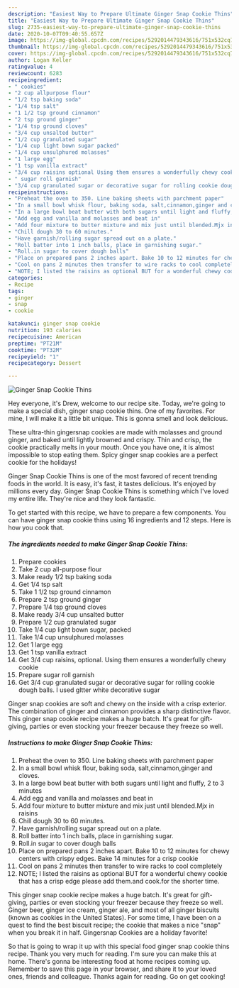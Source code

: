 ```yaml
---
description: "Easiest Way to Prepare Ultimate Ginger Snap Cookie Thins"
title: "Easiest Way to Prepare Ultimate Ginger Snap Cookie Thins"
slug: 2735-easiest-way-to-prepare-ultimate-ginger-snap-cookie-thins
date: 2020-10-07T09:40:55.657Z
image: https://img-global.cpcdn.com/recipes/5292014479343616/751x532cq70/ginger-snap-cookie-thins-recipe-main-photo.jpg
thumbnail: https://img-global.cpcdn.com/recipes/5292014479343616/751x532cq70/ginger-snap-cookie-thins-recipe-main-photo.jpg
cover: https://img-global.cpcdn.com/recipes/5292014479343616/751x532cq70/ginger-snap-cookie-thins-recipe-main-photo.jpg
author: Logan Keller
ratingvalue: 4
reviewcount: 6283
recipeingredient:
- " cookies"
- "2 cup allpurpose flour"
- "1/2 tsp baking soda"
- "1/4 tsp salt"
- "1 1/2 tsp ground cinnamon"
- "2 tsp ground ginger"
- "1/4 tsp ground cloves"
- "3/4 cup unsalted butter"
- "1/2 cup granulated sugar"
- "1/4 cup light bown sugar packed"
- "1/4 cup unsulphured molasses"
- "1 large egg"
- "1 tsp vanilla extract"
- "3/4 cup raisins optional Using them ensures a wonderfully chewy cookie"
- " sugar roll garnish"
- "3/4 cup granulated sugar or decorative sugar for rolling cookie dough balls I used gltter white decorative sugar"
recipeinstructions:
- "Preheat the oven to 350. Line baking sheets with parchment paper"
- "In a small bowl whisk flour, baking soda, salt,cinnamon,ginger and cloves."
- "In a large bowl beat butter with both sugars until light and fluffy, 2 to 3 minutes"
- "Add egg and vanilla and molasses and beat in"
- "Add four mixture to butter mixture and mix just until blended.Mjx in raisins"
- "Chill dough 30 to 60 minutes."
- "Have garnish/rolling sugar spread out on a plate."
- "Roll batter into 1 inch balls, place in garnishing sugar."
- "Roll.in sugar to cover dough balls"
- "Place on prepared pans 2 inches apart. Bake 10 to 12 minutes for chewy centers with crispy edges. Bake 14 minutes for a crisp cookie"
- "Cool on pans 2 minutes then transfer to wire racks to cool completely"
- "NOTE; I listed the raisins as optional BUT for a wonderful chewy cookie that has a crisp edge please add them.and cook.for the shorter time."
categories:
- Recipe
tags:
- ginger
- snap
- cookie

katakunci: ginger snap cookie 
nutrition: 193 calories
recipecuisine: American
preptime: "PT21M"
cooktime: "PT32M"
recipeyield: "1"
recipecategory: Dessert

---
```



![Ginger Snap Cookie Thins](https://img-global.cpcdn.com/recipes/5292014479343616/751x532cq70/ginger-snap-cookie-thins-recipe-main-photo.jpg)

Hey everyone, it's Drew, welcome to our recipe site. Today, we're going to make a special dish, ginger snap cookie thins. One of my favorites. For mine, I will make it a little bit unique. This is gonna smell and look delicious.

These ultra-thin gingersnap cookies are made with molasses and ground ginger, and baked until lightly browned and crispy. Thin and crisp, the cookie practically melts in your mouth. Once you have one, it is almost impossible to stop eating them. Spicy ginger snap cookies are a perfect cookie for the holidays!

Ginger Snap Cookie Thins is one of the most favored of recent trending foods in the world. It is easy, it's fast, it tastes delicious. It's enjoyed by millions every day. Ginger Snap Cookie Thins is something which I've loved my entire life. They're nice and they look fantastic.


To get started with this recipe, we have to prepare a few components. You can have ginger snap cookie thins using 16 ingredients and 12 steps. Here is how you cook that.

<!--inarticleads1-->

##### The ingredients needed to make Ginger Snap Cookie Thins:

1. Prepare  cookies
1. Take 2 cup all-purpose flour
1. Make ready 1/2 tsp baking soda
1. Get 1/4 tsp salt
1. Take 1 1/2 tsp ground cinnamon
1. Prepare 2 tsp ground ginger
1. Prepare 1/4 tsp ground cloves
1. Make ready 3/4 cup unsalted butter
1. Prepare 1/2 cup granulated sugar
1. Take 1/4 cup light bown sugar, packed
1. Take 1/4 cup unsulphured molasses
1. Get 1 large egg
1. Get 1 tsp vanilla extract
1. Get 3/4 cup raisins, optional. Using them ensures a wonderfully chewy cookie
1. Prepare  sugar roll garnish
1. Get 3/4 cup granulated sugar or decorative sugar for rolling cookie dough balls. I used gltter white decorative sugar


Ginger snap cookies are soft and chewy on the inside with a crisp exterior. The combination of ginger and cinnamon provides a sharp distinctive flavor. This ginger snap cookie recipe makes a huge batch. It&#39;s great for gift-giving, parties or even stocking your freezer because they freeze so well. 

<!--inarticleads2-->

##### Instructions to make Ginger Snap Cookie Thins:

1. Preheat the oven to 350. Line baking sheets with parchment paper
1. In a small bowl whisk flour, baking soda, salt,cinnamon,ginger and cloves.
1. In a large bowl beat butter with both sugars until light and fluffy, 2 to 3 minutes
1. Add egg and vanilla and molasses and beat in
1. Add four mixture to butter mixture and mix just until blended.Mjx in raisins
1. Chill dough 30 to 60 minutes.
1. Have garnish/rolling sugar spread out on a plate.
1. Roll batter into 1 inch balls, place in garnishing sugar.
1. Roll.in sugar to cover dough balls
1. Place on prepared pans 2 inches apart. Bake 10 to 12 minutes for chewy centers with crispy edges. Bake 14 minutes for a crisp cookie
1. Cool on pans 2 minutes then transfer to wire racks to cool completely
1. NOTE; I listed the raisins as optional BUT for a wonderful chewy cookie that has a crisp edge please add them.and cook.for the shorter time.


This ginger snap cookie recipe makes a huge batch. It&#39;s great for gift-giving, parties or even stocking your freezer because they freeze so well. Ginger beer, ginger ice cream, ginger ale, and most of all ginger biscuits (known as cookies in the United States). For some time, I have been on a quest to find the best biscuit recipe; the cookie that makes a nice &#34;snap&#34; when you break it in half. Gingersnap Cookies are a holiday favorite! 

So that is going to wrap it up with this special food ginger snap cookie thins recipe. Thank you very much for reading. I'm sure you can make this at home. There's gonna be interesting food at home recipes coming up. Remember to save this page in your browser, and share it to your loved ones, friends and colleague. Thanks again for reading. Go on get cooking!

